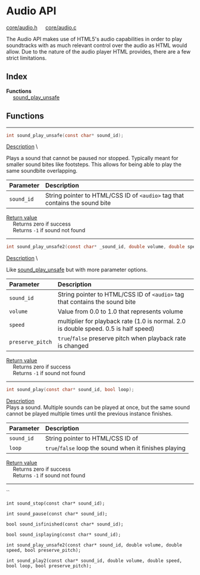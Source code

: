 # Audio API

[core/audio.h](/src/core/audio.h) &emsp; [core/audio.c](/src/core/audio.c)

The Audio API makes use of HTML5's audio capabilities in order to play soundtracks with as much relevant control over the audio as HTML would allow. Due to the nature of the audio player HTML provides, there are a few strict limitations.

<!--##### `int sound_play_unsafe(const char* sound_id);`-->

## Index

**Functions** \
&emsp; [sound_play_unsafe](#sound_play_unsafe)

## Functions

---




<a name="sound_play_unsafe"></a>

```c
int sound_play_unsafe(const char* sound_id);
```

<ins>Description</ins> \

Plays a sound that cannot be paused nor stopped. Typically meant for smaller sound bites like footsteps. This allows for being able to play the same soundbite overlapping.

| Parameter | Description |
|:---|:---|
| `sound_id` | String pointer to HTML/CSS ID of `<audio>` tag that contains the sound bite |

<ins>Return value</ins> \
&emsp; Returns zero if success \
&emsp; Returns `-1` if sound not found

---




<a name="sound_play_unsafe2"></a>

```c
int sound_play_unsafe2(const char* _sound_id, double volume, double speed, bool preserve_pitch);
```

<ins>Description</ins> \

Like [sound_play_unsafe](#sound_play_unsafe) but with more parameter options.

| Parameter | Description |
|:---|:---|
| `sound_id` | String pointer to HTML/CSS ID of `<audio>` tag that contains the sound bite |
| `volume` | Value from 0.0 to 1.0 that represents volume |
| `speed` | multiplier for playback rate (1.0 is normal. 2.0 is double speed. 0.5 is half speed) |
| `preserve_pitch` | `true`/`false` preserve pitch when playback rate is changed |

<ins>Return value</ins> \
&emsp; Returns zero if success \
&emsp; Returns `-1` if sound not found

---




<a name="sound_play"></a>

```c
int sound_play(const char* sound_id, bool loop);
```

<ins>Description</ins> \
Plays a sound. Multiple sounds can be played at once, but the same sound cannot be played multiple times until the previous instance finishes.

| Parameter | Description |
|:---|:---|
| `sound_id` | String pointer to HTML/CSS ID of <audio> tag that contains the sound bite |
| `loop` | `true`/`false` loop the sound when it finishes playing |

<ins>Return value</ins> \
&emsp; Returns zero if success \
&emsp; Returns `-1` if sound not found

---


``

`int sound_stop(const char* sound_id);`

`int sound_pause(const char* sound_id);`

`bool sound_isfinished(const char* sound_id);`

`bool sound_isplaying(const char* sound_id);`

`int sound_play_unsafe2(const char* sound_id, double volume, double speed, bool preserve_pitch);`

`int sound_play2(const char* sound_id, double volume, double speed, bool loop, bool preserve_pitch);`
